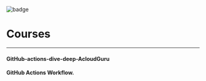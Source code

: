 ![badge](https://github.com/rmc3408/github-actions/actions/workflows/develop.yaml/badge.svg?branch=main)

# Courses
<hr/>

#### GitHub-actions-dive-deep-AcloudGuru

#### GitHub Actions Workflow. 
